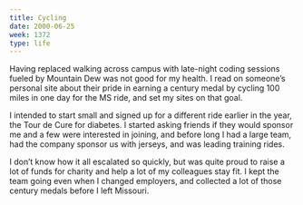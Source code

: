 ```yaml
---
title: Cycling
date: 2000-06-25
week: 1372
type: life
---
```


Having replaced walking across campus with late-night coding sessions fueled by Mountain Dew was not good for my health. I read on someone’s personal site about their pride in earning a century medal by cycling 100 miles in one day for the MS ride, and set my sites on that goal.

I intended to start small and signed up for a different ride earlier in the year, the Tour de Cure for diabetes. I started asking friends if they would sponsor me and a few were interested in joining, and before long I had a large team, had the company sponsor us with jerseys, and was leading training rides.

I don’t know how it all escalated so quickly, but was quite proud to raise a lot of funds for charity and help a lot of my colleagues stay fit. I kept the team going even when I changed employers, and collected a lot of those century medals before I left Missouri.
